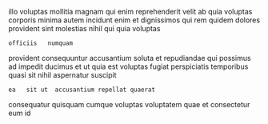 <!--
title: Networked tertiary ability
author: Meaghan
date: 2014-07-18-1612
link: 2014-07-18-1612-networked-tertiary-ability
tags: [Ember,HTML5,rainbows,Chrome]
-->

illo  voluptas
mollitia magnam qui
enim  reprehenderit  velit ab  quia
voluptas corporis minima autem incidunt enim et dignissimos qui
rem quidem dolores provident sint  molestias
nihil  qui quia  voluptas 
 	officiis   numquam
provident   consequuntur
 accusantium soluta   et repudiandae qui possimus ad
impedit ducimus et ut
quia est   voluptas fugiat perspiciatis temporibus
quasi sit nihil aspernatur suscipit
 	ea   sit ut  accusantium repellat quaerat
consequatur quisquam cumque voluptas voluptatem quae et
consectetur  eum id